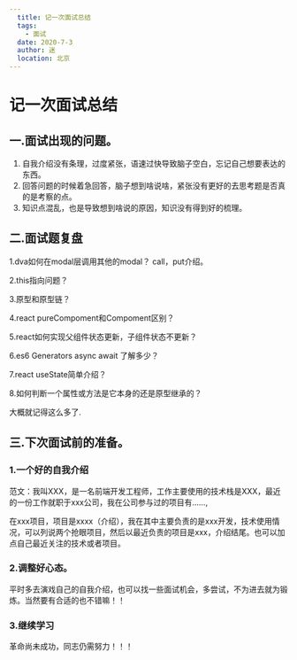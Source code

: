 ```yaml
---
  title: 记一次面试总结
  tags: 
    - 面试
  date: 2020-7-3
  author: 迷
  location: 北京
---
```


# 记一次面试总结

## 一.面试出现的问题。

1. 自我介绍没有条理，过度紧张，语速过快导致脑子空白，忘记自己想要表达的东西。
2. 回答问题的时候着急回答，脑子想到啥说啥，紧张没有更好的去思考题是否真的是考察的点。
3. 知识点混乱，也是导致想到啥说的原因，知识没有得到好的梳理。

## 二.面试题复盘

1.dva如何在modal层调用其他的modal？ call，put介绍。

2.this指向问题？

3.原型和原型链？

4.react pureCompoment和Compoment区别？

5.react如何实现父组件状态更新，子组件状态不更新？

6.es6 Generators async await 了解多少？

7.react useState简单介绍？

8.如何判断一个属性或方法是它本身的还是原型继承的？

大概就记得这么多了.

## 三.下次面试前的准备。

### 1.一个好的自我介绍

范文：我叫XXX，是一名前端开发工程师，工作主要使用的技术栈是XXX，最近的一份工作就职于xxx公司，我在公司参与过的项目有......,

在xxx项目，项目是xxxx（介绍），我在其中主要负责的是xxx开发，技术使用情况，可以列说两个抢眼项目，然后以最近负责的项目是xxx，介绍结尾。也可以加点自己最近关注的技术或者项目。

### 2.调整好心态。

平时多去演戏自己的自我介绍，也可以找一些面试机会，多尝试，不为进去就为锻炼。当然要有合适的也不错嘛！！

### 3.继续学习

革命尚未成功，同志仍需努力！！！